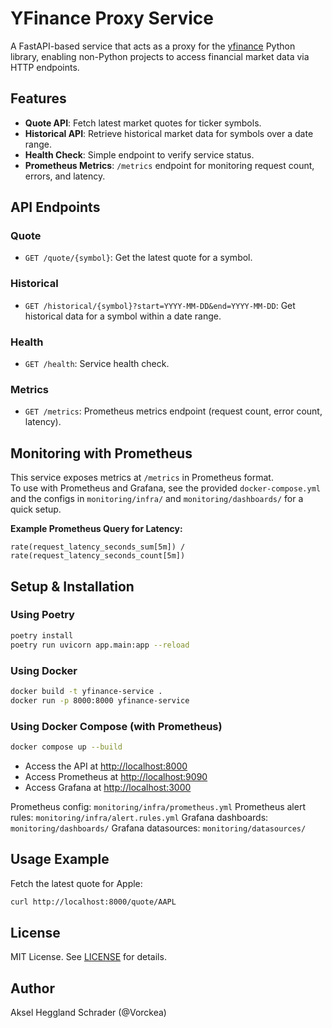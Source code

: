 # YFinance Proxy Service

A FastAPI-based service that acts as a proxy for the [yfinance](https://github.com/ranaroussi/yfinance) Python library, enabling non-Python projects to access financial market data via HTTP endpoints.

## Features

- **Quote API**: Fetch latest market quotes for ticker symbols.
- **Historical API**: Retrieve historical market data for symbols over a date range.
- **Health Check**: Simple endpoint to verify service status.
- **Prometheus Metrics**: `/metrics` endpoint for monitoring request count, errors, and latency.

## API Endpoints

### Quote
- `GET /quote/{symbol}`: Get the latest quote for a symbol.

### Historical
- `GET /historical/{symbol}?start=YYYY-MM-DD&end=YYYY-MM-DD`: Get historical data for a symbol within a date range.

### Health
- `GET /health`: Service health check.

### Metrics
- `GET /metrics`: Prometheus metrics endpoint (request count, error count, latency).

## Monitoring with Prometheus

This service exposes metrics at `/metrics` in Prometheus format.  
To use with Prometheus and Grafana, see the provided `docker-compose.yml` and the configs in `monitoring/infra/` and `monitoring/dashboards/` for a quick setup.

**Example Prometheus Query for Latency:**
```
rate(request_latency_seconds_sum[5m]) / rate(request_latency_seconds_count[5m])
```

## Setup & Installation

### Using Poetry
```sh
poetry install
poetry run uvicorn app.main:app --reload
```

### Using Docker
```sh
docker build -t yfinance-service .
docker run -p 8000:8000 yfinance-service
```

### Using Docker Compose (with Prometheus)
```sh
docker compose up --build
```
- Access the API at [http://localhost:8000](http://localhost:8000)
- Access Prometheus at [http://localhost:9090](http://localhost:9090)
- Access Grafana at [http://localhost:3000](http://localhost:3000)

Prometheus config: `monitoring/infra/prometheus.yml`
Prometheus alert rules: `monitoring/infra/alert.rules.yml`
Grafana dashboards: `monitoring/dashboards/`
Grafana datasources: `monitoring/datasources/`

## Usage Example
Fetch the latest quote for Apple:
```sh
curl http://localhost:8000/quote/AAPL
```

## License
MIT License. See [LICENSE](LICENSE) for details.

## Author
Aksel Heggland Schrader (@Vorckea)